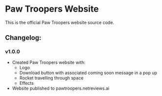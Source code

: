 # Paw Troopers Website

This is the official Paw Troopers website source code.

## Changelog:

### v1.0.0

- Created Paw Troopers website with:
  - Logo
  - Download button with associated coming soon message in a pop up
  - Rocket travelling through space
  - Effects
- Website published to pawtroopers.netreviews.ai
